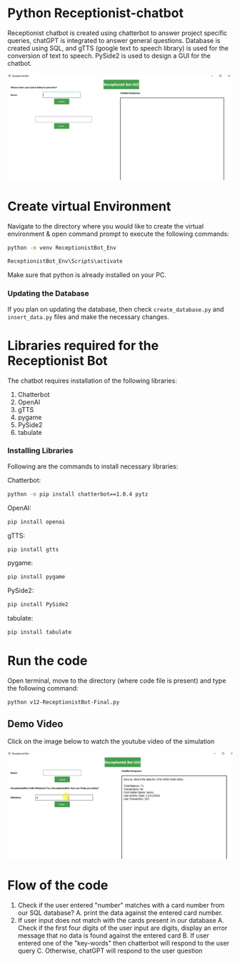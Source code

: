 # Python Receptionist-chatbot
Receptionist chatbot is created using chatterbot to answer project specific queries, chatGPT is integrated to answer general questions.
Database is created using SQL, and gTTS (google text to speech library) is used for the conversion of text to speech. PySide2 is used to design a GUI for the chatbot.

![ReceptionistBot GUI](https://github.com/EhtishamAshraf/python_receptionist-chatbot/blob/main/ReceptionistBot%20GUI.PNG)

# Create virtual Environment 
Navigate to the directory where you would like to create the virtual environment & open command prompt to execute the following commands:
```bash
python -m venv ReceptionistBot_Env
```
```bash
ReceptionistBot_Env\Scripts\activate
```
Make sure that python is already installed on your PC. 
### Updating the Database
If you plan on updating the database, then check ```create_database.py```  and ```insert_data.py``` files and make the necessary changes.

# Libraries required for the Receptionist Bot
The chatbot requires installation of the following libraries:
1. Chatterbot
2. OpenAI
3. gTTS
4. pygame
5. PySide2
6. tabulate
    
### Installing Libraries
Following are the commands to install necessary libraries:

Chatterbot:
```bash
python -m pip install chatterbot==1.0.4 pytz
```  
OpenAI:
```bash    
pip install openai
```  
gTTS:
```bash    
pip install gtts
```  
pygame:
```bash    
pip install pygame
```
PySide2:
```bash    
pip install PySide2
```
tabulate:
```bash    
pip install tabulate
```

# Run the code 
Open terminal, move to the directory (where code file is present) and type the following command:
```  
python v12-ReceptionistBot-Final.py
```
## Demo Video
Click on the image below to watch the youtube video of the simulation

[![Watch the video](https://github.com/EhtishamAshraf/python_receptionist-chatbot/blob/main/ReceptionistBot.PNG)](https://youtu.be/VxexHQe1T4g)

# Flow of the code
1. Check if the user entered "number" matches with a card number from our SQL database?
     A. print the data against the entered card number.
3. If user input does not match with the cards present in our database
   A. Check if the first four digits of the user input are digits,
      display an error message that no data is found against the entered card
   B. If user entered one of the "key-words" then chatterbot will respond to the user query
   C. Otherwise, chatGPT will respond to the user question


